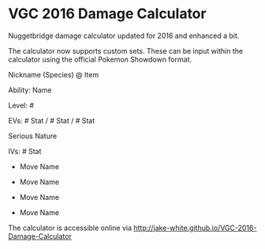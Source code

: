# VGC 2016 Damage Calculator
Nuggetbridge damage calculator updated for 2016 and enhanced a bit.

The calculator now supports custom sets.  These can be input within the calculator using the official Pokemon Showdown format.

Nickname (Species) @ Item

Ability: Name

Level: #

EVs: # Stat / # Stat / # Stat

Serious Nature

IVs: # Stat

- Move Name

- Move Name

- Move Name

- Move Name

The calculator is accessible online via http://jake-white.github.io/VGC-2016-Damage-Calculator
